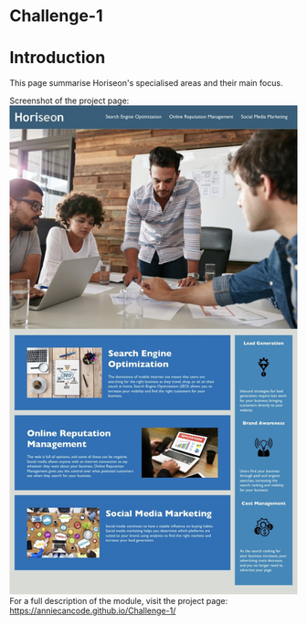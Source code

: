 # Challenge-1
# Introduction
  This page summarise Horiseon's specialised areas and their main focus.

  Screenshot of the project page:
  ![Web page](https://github.com/Anniecancode/Challenge-1/blob/main/assets/IMG_2642.jpg)
  For a full description of the module, visit the project page: 
  https://anniecancode.github.io/Challenge-1/


